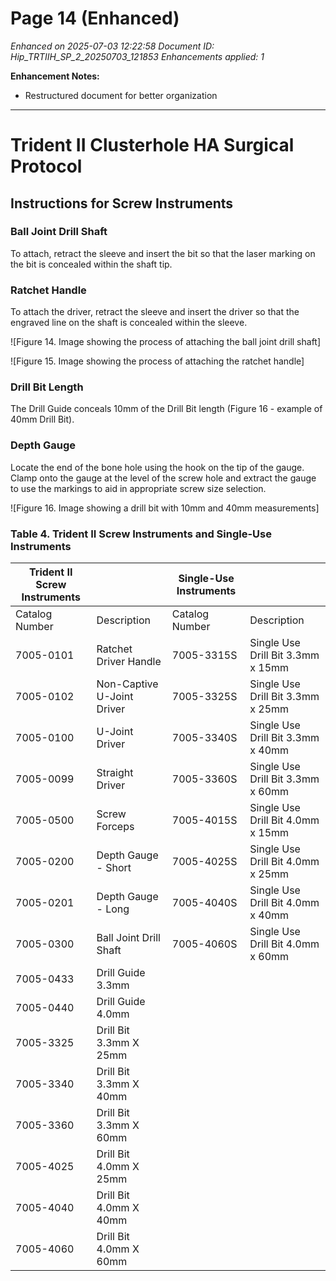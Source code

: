 # Page 14 (Enhanced)

*Enhanced on 2025-07-03 12:22:58*
*Document ID: Hip_TRTIIH_SP_2_20250703_121853*
*Enhancements applied: 1*

**Enhancement Notes:**
- Restructured document for better organization

---

# Trident II Clusterhole HA Surgical Protocol

## Instructions for Screw Instruments

### Ball Joint Drill Shaft
To attach, retract the sleeve and insert the bit so that the laser marking on the bit is concealed within the shaft tip.

### Ratchet Handle
To attach the driver, retract the sleeve and insert the driver so that the engraved line on the shaft is concealed within the sleeve.

![Figure 14. Image showing the process of attaching the ball joint drill shaft]

![Figure 15. Image showing the process of attaching the ratchet handle]

### Drill Bit Length
The Drill Guide conceals 10mm of the Drill Bit length (Figure 16 - example of 40mm Drill Bit).

### Depth Gauge
Locate the end of the bone hole using the hook on the tip of the gauge. Clamp onto the gauge at the level of the screw hole and extract the gauge to use the markings to aid in appropriate screw size selection.

![Figure 16. Image showing a drill bit with 10mm and 40mm measurements]

### Table 4. Trident II Screw Instruments and Single-Use Instruments

| Trident II Screw Instruments | | Single-Use Instruments | |
|---|---|---|---|
| Catalog Number | Description | Catalog Number | Description |
| 7005-0101 | Ratchet Driver Handle | 7005-3315S | Single Use Drill Bit 3.3mm x 15mm |
| 7005-0102 | Non-Captive U-Joint Driver | 7005-3325S | Single Use Drill Bit 3.3mm x 25mm |
| 7005-0100 | U-Joint Driver | 7005-3340S | Single Use Drill Bit 3.3mm x 40mm |
| 7005-0099 | Straight Driver | 7005-3360S | Single Use Drill Bit 3.3mm x 60mm |
| 7005-0500 | Screw Forceps | 7005-4015S | Single Use Drill Bit 4.0mm x 15mm |
| 7005-0200 | Depth Gauge - Short | 7005-4025S | Single Use Drill Bit 4.0mm x 25mm |
| 7005-0201 | Depth Gauge - Long | 7005-4040S | Single Use Drill Bit 4.0mm x 40mm |
| 7005-0300 | Ball Joint Drill Shaft | 7005-4060S | Single Use Drill Bit 4.0mm x 60mm |
| 7005-0433 | Drill Guide 3.3mm | | |
| 7005-0440 | Drill Guide 4.0mm | | |
| 7005-3325 | Drill Bit 3.3mm X 25mm | | |
| 7005-3340 | Drill Bit 3.3mm X 40mm | | |
| 7005-3360 | Drill Bit 3.3mm X 60mm | | |
| 7005-4025 | Drill Bit 4.0mm X 25mm | | |
| 7005-4040 | Drill Bit 4.0mm X 40mm | | |
| 7005-4060 | Drill Bit 4.0mm X 60mm | | |
